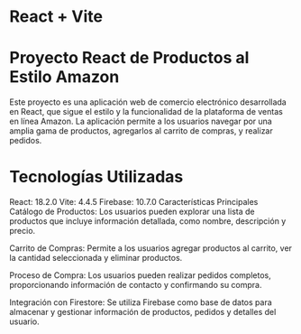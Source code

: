 # React + Vite
# Proyecto React de Productos al Estilo Amazon
Este proyecto es una aplicación web de comercio electrónico desarrollada en React, que sigue el estilo y la funcionalidad de la plataforma de ventas en línea Amazon. La aplicación permite a los usuarios navegar por una amplia gama de productos, agregarlos al carrito de compras, y realizar pedidos.

# Tecnologías Utilizadas
React: 18.2.0
Vite: 4.4.5
Firebase: 10.7.0
Características Principales
Catálogo de Productos: Los usuarios pueden explorar una lista de productos que incluye información detallada, como nombre, descripción y precio.

Carrito de Compras: Permite a los usuarios agregar productos al carrito, ver la cantidad seleccionada y eliminar productos.

Proceso de Compra: Los usuarios pueden realizar pedidos completos, proporcionando información de contacto y confirmando su compra.

Integración con Firestore: Se utiliza Firebase como base de datos para almacenar y gestionar información de productos, pedidos y detalles del usuario.